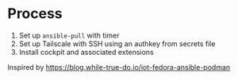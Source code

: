 # Process
1) Set up `ansible-pull` with timer
2) Set up Tailscale with SSH using an authkey from secrets file
3) Install cockpit and associated extensions

Inspired by <https://blog.while-true-do.io/iot-fedora-ansible-podman>
